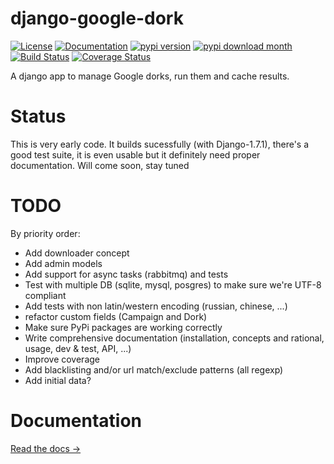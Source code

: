 django-google-dork 
==================

[![License](http://img.shields.io/pypi/l/django-google-dork.svg)](https://github.com/chgans/django-google-dork/blob/master/LICENSE.md)
[![Documentation](https://readthedocs.org/projects/pip/badge/)](https://django-google-dork.readthedocs.org)
[![pypi version](http://img.shields.io/pypi/v/django-google-dork.svg)](https://pypi.python.org/pypi/django-google-dork) 
[![pypi download month](http://img.shields.io/pypi/dm/django-google-dork.svg)](https://pypi.python.org/pypi/django-google-dork) 
[![Build Status](https://travis-ci.org/chgans/django-google-dork.svg?branch=master)](https://travis-ci.org/chgans/django-google-dork) 
[![Coverage Status](http://img.shields.io/coveralls/chgans/django-google-dork.svg)](https://coveralls.io/r/chgans/django-google-dork?branch=master)

A django app to manage Google dorks, run them and cache results.

Status
======

This is very early code. It builds sucessfully (with Django-1.7.1),
there's a good test suite, it is even usable but it definitely need
proper documentation. Will come soon, stay tuned

TODO
====

By priority order:

* Add downloader concept
* Add admin models
* Add support for async tasks (rabbitmq) and tests
* Test with multiple DB (sqlite, mysql, posgres) to make sure we're UTF-8 compliant
* Add tests with non latin/western encoding (russian, chinese, ...)
* refactor custom fields (Campaign and Dork)
* Make sure PyPi packages are working correctly
* Write comprehensive documentation (installation, concepts and rational, usage, dev & test, API, ...)
* Improve coverage
* Add blacklisting and/or url match/exclude patterns (all regexp)
* Add initial data?

Documentation
=============
[Read the docs &rarr;](https://django-google-dork.readthedocs.org)
